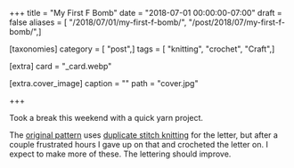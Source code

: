 +++
title = "My First F Bomb"
date = "2018-07-01 00:00:00-07:00"
draft = false
aliases = [ "/2018/07/01/my-first-f-bomb/", "/post/2018/07/my-first-f-bomb/",]

[taxonomies]
category = [ "post",]
tags = [ "knitting", "crochet", "Craft",]

[extra]
card = "_card.webp"

[extra.cover_image]
caption = ""
path = "cover.jpg"

+++

Took a break this weekend with a quick yarn project.
<!--more-->

The [original pattern][] uses [duplicate stitch knitting][] for the letter, but after a couple frustrated
hours I gave up on that and crocheted the letter on. I expect to make more of these. The lettering should
improve.

[original pattern]: https://www.ravelry.com/patterns/library/the-f-bomb
[duplicate stitch knitting]: https://www.wikihow.com/Knit-the-Duplicate-Stitch